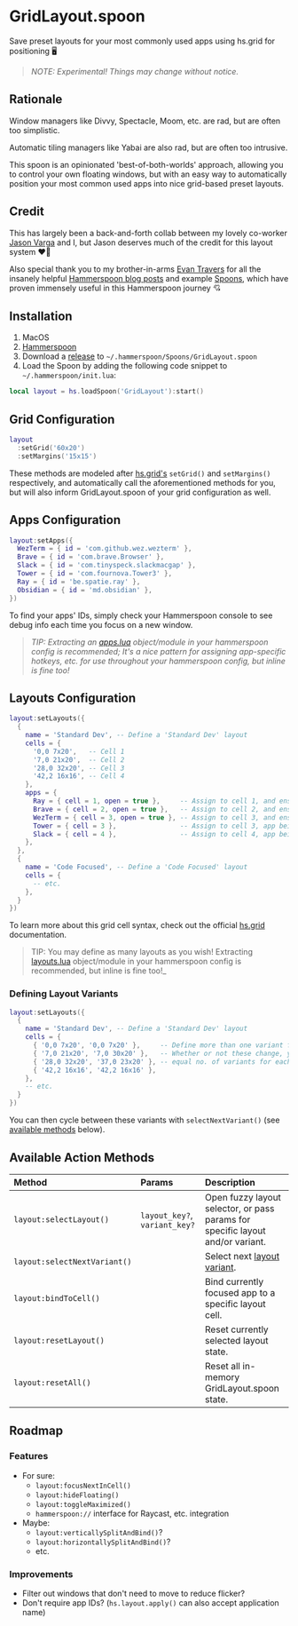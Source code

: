 # GridLayout.spoon

Save preset layouts for your most commonly used apps using hs.grid for positioning 🖥️

> _NOTE: Experimental! Things may change without notice._

## Rationale

Window managers like Divvy, Spectacle, Moom, etc. are rad, but are often too simplistic.

Automatic tiling managers like Yabai are also rad, but are often too intrusive.

This spoon is an opinionated 'best-of-both-worlds' approach, allowing you to control your own floating windows, but with an easy way to automatically position your most common used apps into nice grid-based preset layouts.

## Credit

This has largely been a back-and-forth collab between my lovely co-worker [Jason Varga](https://github.com/jasonvarga) and I, but Jason deserves much of the credit for this layout system ❤️‍🔥

Also special thank you to my brother-in-arms [Evan Travers](https://github.com/evantravers) for all the insanely helpful [Hammerspoon blog posts](https://evantravers.com/articles/tags/hammerspoon/) and example [Spoons](https://github.com/evantravers?tab=repositories&q=spoon), which have proven immensely useful in this Hammerspoon journey 💘

## Installation

1. MacOS
2. [Hammerspoon](https://www.hammerspoon.org/go/)
3. Download a [release](https://github.com/jesseleite/GridLayout.spoon/releases) to `~/.hammerspoon/Spoons/GridLayout.spoon`
4. Load the Spoon by adding the following code snippet to `~/.hammerspoon/init.lua`:

```lua
local layout = hs.loadSpoon('GridLayout'):start()
```

## Grid Configuration

```lua
layout
  :setGrid('60x20')
  :setMargins('15x15')
```

These methods are modeled after [hs.grid's](https://www.hammerspoon.org/docs/hs.grid.html) `setGrid()` and `setMargins()` respectively, and automatically call the aforementioned methods for you, but will also inform GridLayout.spoon of your grid configuration as well.

## Apps Configuration

```lua
layout:setApps({
  WezTerm = { id = 'com.github.wez.wezterm' },
  Brave = { id = 'com.brave.Browser' },
  Slack = { id = 'com.tinyspeck.slackmacgap' },
  Tower = { id = 'com.fournova.Tower3' },
  Ray = { id = 'be.spatie.ray' },
  Obsidian = { id = 'md.obsidian' },
})

```

To find your apps' IDs, simply check your Hammerspoon console to see debug info each time you focus on a new window.

> _TIP: Extracting an [apps.lua](https://github.com/jesseleite/dotfiles/blob/master/hammerspoon/apps.lua) object/module in your hammerspoon config is recommended; It's a nice pattern for assigning app-specific hotkeys, etc. for use throughout your hammerspoon config, but inline is fine too!_

## Layouts Configuration

```lua
layout:setLayouts({
  {
    name = 'Standard Dev', -- Define a 'Standard Dev' layout
    cells = {
      '0,0 7x20',   -- Cell 1
      '7,0 21x20',  -- Cell 2
      '28,0 32x20', -- Cell 3
      '42,2 16x16', -- Cell 4
    },
    apps = {
      Ray = { cell = 1, open = true },     -- Assign to cell 1, and ensure app opens
      Brave = { cell = 2, open = true },   -- Assign to cell 2, and ensure app opens
      WezTerm = { cell = 3, open = true }, -- Assign to cell 3, and ensure app opens
      Tower = { cell = 3 },                -- Assign to cell 3, app being open is optional
      Slack = { cell = 4 },                -- Assign to cell 4, app being open is optional
    },
  },
  {
    name = 'Code Focused', -- Define a 'Code Focused' layout
    cells = {
      -- etc.
    },
  }
})
```

To learn more about this grid cell syntax, check out the official [hs.grid](https://www.hammerspoon.org/docs/hs.grid.html) documentation.

> TIP: You may define as many layouts as you wish! Extracting [layouts.lua](https://github.com/jesseleite/dotfiles/blob/master/hammerspoon/layouts.lua) object/module in your hammerspoon config is recommended, but inline is fine too!_

### Defining Layout Variants

```lua
layout:setLayouts({
  {
    name = 'Standard Dev', -- Define a 'Standard Dev' layout
    cells = {
      { '0,0 7x20', '0,0 7x20' },     -- Define more than one variant for each of your cells.
      { '7,0 21x20', '7,0 30x20' },   -- Whether or not these change, you must provide an
      { '28,0 32x20', '37,0 23x20' }, -- equal no. of variants for each cell defined.
      { '42,2 16x16', '42,2 16x16' },
    },
    -- etc.
  }
})
```

You can then cycle between these variants with `selectNextVariant()` (see [available methods](#available-action-methods) below).

## Available Action Methods

| Method | Params | Description |
| :--- | :--- | :--- |
| `layout:selectLayout()` | `layout_key?`, `variant_key?` | Open fuzzy layout selector, or pass params for specific layout and/or variant. |
| `layout:selectNextVariant()` | | Select next [layout variant](#defining-layout-variants). |
| `layout:bindToCell()` | | Bind currently focused app to a specific layout cell. |
| `layout:resetLayout()` | | Reset currently selected layout state. |
| `layout:resetAll()` | | Reset all in-memory GridLayout.spoon state. |

## Roadmap

### Features

- For sure:
  - `layout:focusNextInCell()`
  - `layout:hideFloating()`
  - `layout:toggleMaximized()`
  - `hammerspoon://` interface for Raycast, etc. integration
- Maybe:
  - `layout:verticallySplitAndBind()`?
  - `layout:horizontallySplitAndBind()`?
  - etc.

### Improvements

- Filter out windows that don't need to move to reduce flicker?
- Don't require app IDs? (`hs.layout.apply()` can also accept application name)
